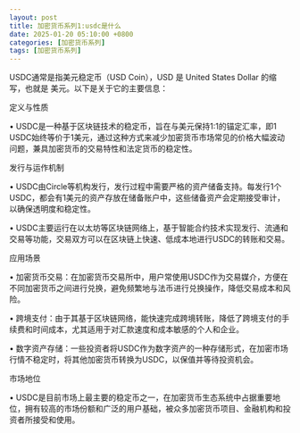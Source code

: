 ```yaml
---
layout: post
title: 加密货币系列1:usdc是什么
date: 2025-01-20 05:10:00 +0800
categories: [加密货币系列]
tags: [加密货币系列]
---
```

USDC通常是指美元稳定币（USD Coin），USD 是 United States Dollar 的缩写，也就是 美元。以下是关于它的主要信息：

定义与性质

• USDC是一种基于区块链技术的稳定币，旨在与美元保持1:1的锚定汇率，即1 USDC始终等价于1美元，通过这种方式来减少加密货币市场常见的价格大幅波动问题，兼具加密货币的交易特性和法定货币的稳定性。

发行与运作机制

• USDC由Circle等机构发行，发行过程中需要严格的资产储备支持。每发行1个USDC，都会有1美元的资产存放在储备账户中，这些储备资产会定期接受审计，以确保透明度和稳定性。

• USDC主要运行在以太坊等区块链网络上，基于智能合约技术实现发行、流通和交易等功能，交易双方可以在区块链上快速、低成本地进行USDC的转账和交易。

应用场景

• 加密货币交易：在加密货币交易所中，用户常使用USDC作为交易媒介，方便在不同加密货币之间进行兑换，避免频繁地与法币进行兑换操作，降低交易成本和风险。

• 跨境支付：由于其基于区块链网络，能快速完成跨境转账，降低了跨境支付的手续费和时间成本，尤其适用于对汇款速度和成本敏感的个人和企业。

• 数字资产存储：一些投资者将USDC作为数字资产的一种存储形式，在加密市场行情不稳定时，将其他加密货币转换为USDC，以保值并等待投资机会。

市场地位

• USDC是目前市场上最主要的稳定币之一，在加密货币生态系统中占据重要地位，拥有较高的市场份额和广泛的用户基础，被众多加密货币项目、金融机构和投资者所接受和使用。

